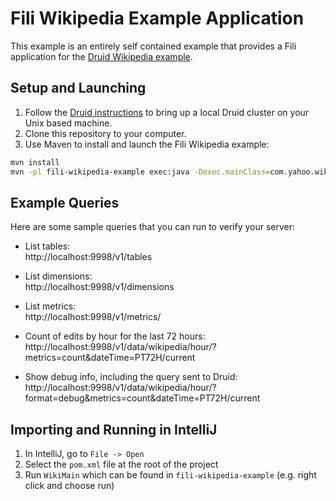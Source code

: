 Fili Wikipedia Example Application
==================================

This example is an entirely self contained example that provides a Fili application for the 
[Druid Wikipedia example](http://druid.io/docs/0.9.1.1/tutorials/quickstart.html).

## Setup and Launching

1. Follow the [Druid instructions](http://druid.io/docs/0.9.1.1/tutorials/quickstart.html) to bring up a local Druid 
   cluster on your Unix based machine.
2. Clone this repository to your computer.
3. Use Maven to install and launch the Fili Wikipedia example:

```bash
mvn install
mvn -pl fili-wikipedia-example exec:java -Dexec.mainClass=com.yahoo.wiki.webservice.application.WikiMain
```

## Example Queries

Here are some sample queries that you can run to verify your server:

- List tables:  
  http://localhost:9998/v1/tables

- List dimensions:  
  http://localhost:9998/v1/dimensions

- List metrics:  
  http://localhost:9998/v1/metrics/

- Count of edits by hour for the last 72 hours:  
  http://localhost:9998/v1/data/wikipedia/hour/?metrics=count&dateTime=PT72H/current

- Show debug info, including the query sent to Druid:  
  http://localhost:9998/v1/data/wikipedia/hour/?format=debug&metrics=count&dateTime=PT72H/current

## Importing and Running in IntelliJ

1. In IntelliJ, go to `File -> Open`
2. Select the `pom.xml` file at the root of the project
3. Run `WikiMain` which can be found in `fili-wikipedia-example` (e.g. right click and choose run)
